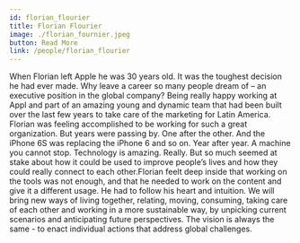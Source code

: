```yaml
---
id: florian_flourier
title: Florian Flourier
image: ./florian_fournier.jpeg
button: Read More
link: /people/florian_flourier
---
```


When Florian left Apple he was 30 years old. It was the toughest decision he had ever made. Why leave a career so many people dream of – an executive position in the global company? Being really happy working at Appl and part of an amazing young and dynamic team that had been built over the last few years to take care of the marketing for Latin America. Florian was feeling accomplished to be working for such a great organization. But years were passing by. One after the other. And the iPhone 6S was replacing the iPhone 6 and so on. Year after year. A machine you cannot stop. Technology is amazing. Really. But so much seemed at stake about how it could be used to improve people’s lives and how they could really connect to each other.Florian feelt deep inside that working on the tools was not enough, and that he needed to work on the content and give it a different usage. He had to follow his heart and intuition. We will bring new ways of living together, relating, moving, consuming, taking care of each other and working in a more sustainable way, by unpicking current scenarios and anticipating future perspectives. The vision is always the same - to enact individual actions that address global challenges.

